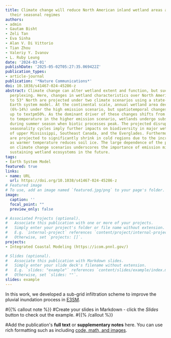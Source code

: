 ```yaml
---
title: Climate change will reduce North American inland wetland areas and disrupt
  their seasonal regimes
authors:
- admin
- Gautam Bisht
- Zeli Tan
- Eva Sinha
- Alan V. Di Vittorio
- Tian Zhou
- Valeriy Y. Ivanov
- L. Ruby Leung
date: '2024-03-01'
publishDate: '2025-05-02T05:27:35.069422Z'
publication_types:
- article-journal
publication: '*Nature Communications*'
doi: 10.1038/s41467-024-45286-z
abstract: Climate change can alter wetland extent and function, but such impacts are
  perplexing. Here, changes in wetland characteristics over North America from 25°
  to 53° North are projected under two climate scenarios using a state-of-the-science
  Earth system model. At the continental scale, annual wetland area decreases by ~10%
  (6%-14%) under the high emission scenario, but spatiotemporal changes vary, reaching
  up to textpm50%. As the dominant driver of these changes shifts from precipitation
  to temperature in the higher emission scenario, wetlands undergo substantial drying
  during summer season when biotic processes peak. The projected disruptions to wetland
  seasonality cycles imply further impacts on biodiversity in major wetland habitats
  of upper Mississippi, Southeast Canada, and the Everglades. Furthermore, wetlands
  are projected to significantly shrink in cold regions due to the increased infiltration
  as warmer temperature reduces soil ice. The large dependence of the projections
  on climate change scenarios underscores the importance of emission mitigation to
  sustaining wetland ecosystems in the future.
tags:
- Earth System Model
featured: true
links:
- name: URL
  url: https://doi.org/10.1038/s41467-024-45286-z
# Featured image
# To use, add an image named `featured.jpg/png` to your page's folder. 
image:
  caption: ''
  focal_point: ""
  preview_only: false

# Associated Projects (optional).
#   Associate this publication with one or more of your projects.
#   Simply enter your project's folder or file name without extension.
#   E.g. `internal-project` references `content/project/internal-project/index.md`.
#   Otherwise, set `projects: []`.
projects:
- Integrated Coastal Modeling (https://icom.pnnl.gov/)

# Slides (optional).
#   Associate this publication with Markdown slides.
#   Simply enter your slide deck's filename without extension.
#   E.g. `slides: "example"` references `content/slides/example/index.md`.
#   Otherwise, set `slides: ""`.
slides: example
---
```


In this work, we developed a sub-grid infiltration scheme to improve the pluvial inundation process in [E3SM](https://github.com/E3SM-Project/E3SM).

#{{% callout note %}}
#Create your slides in Markdown - click the *Slides* button to check out the example.
#{{% /callout %}}

#Add the publication's **full text** or **supplementary notes** here. You can use rich formatting such as including [code, math, and images](https://docs.hugoblox.com/content/writing-markdown-latex/).
